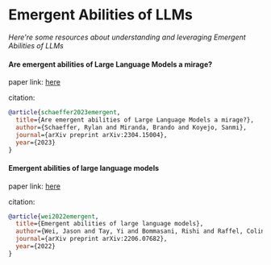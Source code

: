 # Emergent Abilities of LLMs
*Here're some resources about understanding and leveraging Emergent Abilities of LLMs*


#### Are emergent abilities of Large Language Models a mirage?

paper link: [here](https://arxiv.org/pdf/2304.15004.pdf?)

citation: 
```bibtex
@article{schaeffer2023emergent,
  title={Are emergent abilities of Large Language Models a mirage?},
  author={Schaeffer, Rylan and Miranda, Brando and Koyejo, Sanmi},
  journal={arXiv preprint arXiv:2304.15004},
  year={2023}
}
```
    


#### Emergent abilities of large language models

paper link: [here](https://arxiv.org/pdf/2206.07682.pdf?trk=cndc-detail)

citation: 
```bibtex
@article{wei2022emergent,
  title={Emergent abilities of large language models},
  author={Wei, Jason and Tay, Yi and Bommasani, Rishi and Raffel, Colin and Zoph, Barret and Borgeaud, Sebastian and Yogatama, Dani and Bosma, Maarten and Zhou, Denny and Metzler, Donald and others},
  journal={arXiv preprint arXiv:2206.07682},
  year={2022}
}
```